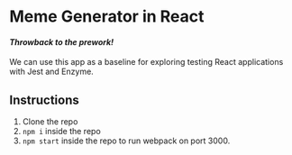 # Meme Generator in React

#### _Throwback to the prework!_

We can use this app as a baseline for exploring testing React applications with Jest and Enzyme.

## Instructions

1.  Clone the repo
1.  `npm i` inside the repo
1.  `npm start` inside the repo to run webpack on port 3000.
